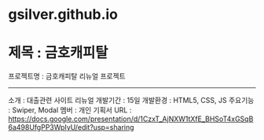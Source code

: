 # gsilver.github.io

# 제목 : 금호캐피탈
프로젝트명 : 금호캐피탈 리뉴얼 프로젝트
***
소개 : 대출관련 사이트 리뉴얼
개발기간 : 15일
개발환경 : HTML5, CSS, JS
주요기능 : Swiper, Modal
멤버 : 개인
기획서 URL : https://docs.google.com/presentation/d/1CzxT_AjNXW1tXfE_BHSoT4xGSqB6a498UfgPP3WpIyU/edit?usp=sharing

